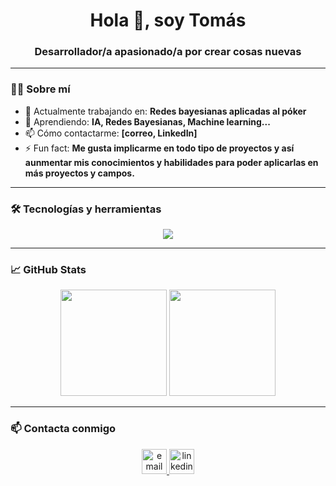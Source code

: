<h1 align="center">Hola 👋, soy Tomás </h1>
<h3 align="center">Desarrollador/a apasionado/a por crear cosas nuevas</h3>

---

### 🧑‍💻 Sobre mí
- 🔭 Actualmente trabajando en: **Redes bayesianas aplicadas al póker**
- 🌱 Aprendiendo: **IA, Redes Bayesianas, Machine learning...**
- 📫 Cómo contactarme: **[correo, LinkedIn]**
- ⚡ Fun fact: **Me gusta implicarme en todo tipo de proyectos y así aunmentar mis conocimientos y habilidades para poder aplicarlas en más proyectos y campos.**

---

### 🛠️ Tecnologías y herramientas

<div align="center">
  <img src="https://skillicons.dev/icons?i=vscode,git,pycharm,linux,js,html,css,python,c,java,nodejs,bash,mysql,mongodb" />
</div>

---

### 📈 GitHub Stats

<div align="center">
  <img src="https://github-readme-stats.vercel.app/api?username=Tomas-Machin&show_icons=true&theme=radical" height="170" />
  <img src="https://github-readme-stats.vercel.app/api/top-langs/?username=Tomas-Machin&layout=compact&theme=radical" height="170" />
</div>

---

### 📫 Contacta conmigo

<p align="center">
  <a href="mailto:tm.esteve@gmail.com" target="_blank">
    <img src="https://cdn.jsdelivr.net/gh/devicons/devicon/icons/google/google-original.svg" height="40" alt="email" />
  </a>
  <a href="https://www.linkedin.com/in/tom%C3%A1s-mach%C3%ADn-esteve-739218267/" target="_blank">
    <img src="https://cdn.jsdelivr.net/gh/devicons/devicon/icons/linkedin/linkedin-original.svg" height="40" alt="linkedin" />
  </a>
  <!--<a href="https://tuportafolio.com" target="_blank">
    <img src="https://raw.githubusercontent.com/devicons/devicon/master/icons/chrome/chrome-original.svg" height="40" alt="portafolio" />
  </a>-->

